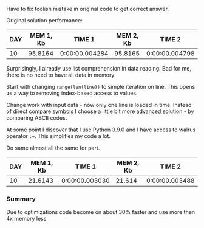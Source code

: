 Have to fix foolish mistake in original code to get correct answer.

Original solution performance:

|   DAY |   MEM 1, Kb | TIME 1         |   MEM 2, Kb | TIME 2         |
|-------|-------------|----------------|-------------|----------------|
|    10 |     95.8164 | 0:00:00.004284 |     95.8165 | 0:00:00.004798 |

Surprisingly, I already use list comprehension in data reading. Bad for me, there is no need to have all data in memory.

Start with changing `range(len(line))` to simple iteration on line. This opens us a way to removing index-based access to values.

Change work with input data - now only one line is loaded in time.
Instead of direct compare symbols I choose a little bit more advanced solution - by comparing ASCII codes.

At some point I discover that I use Python 3.9.0 and I have access to walrus operator `:=`. This simplifies my code a lot.

Do same almost all the same for part.

|   DAY |   MEM 1, Kb | TIME 1         |   MEM 2, Kb | TIME 2         |
|-------|-------------|----------------|-------------|----------------|
|    10 |     21.6143 | 0:00:00.003030 |      21.614 | 0:00:00.003488 |

### Summary

Due to optimizations code become on about 30% faster and use more then 4x memory less